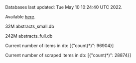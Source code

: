 Databases last updated: Tue May 10 10:24:40 UTC 2022. 

Available [here](https://github.com/cbeauhilton/ash-db/releases).


32M	abstracts_small.db

242M	abstracts_full.db

Current number of items in db:
[{"count(*)": 96904}]

Current number of scraped items in db:
[{"count(*)": 28874}]
